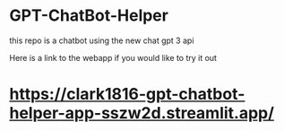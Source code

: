 # GPT-ChatBot-Helper
this repo is a chatbot using the new chat gpt 3 api

Here is a link to the webapp if you would like to try it out
# https://clark1816-gpt-chatbot-helper-app-sszw2d.streamlit.app/
